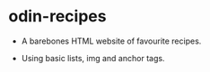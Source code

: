 # odin-recipes

* A barebones HTML website of favourite recipes.

* Using basic lists, img and anchor tags.